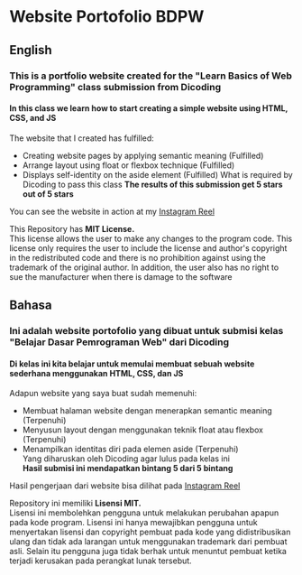# Website Portofolio BDPW

## English
### This is a portfolio website created for the "Learn Basics of Web Programming" class submission from Dicoding ###

#### In this class we learn how to start creating a simple website using HTML, CSS, and JS
The website that I created has fulfilled:
- Creating website pages by applying semantic meaning (Fulfilled)
- Arrange layout using float or flexbox technique (Fulfilled)
- Displays self-identity on the aside element (Fulfilled)
What is required by Dicoding to pass this class
**The results of this submission get 5 stars out of 5 stars**

You can see the website in action at my [Instagram Reel](https://www.instagram.com/reel/CgrfYDaKJKq/)

This Repository has **MIT License.**   
This license allows the user to make any changes to the program code. This license only requires the user to include the license and author's copyright in the redistributed code and there is no prohibition against using the trademark of the original author. In addition, the user also has no right to sue the manufacturer when there is damage to the software

## Bahasa
### Ini adalah website portofolio yang dibuat untuk submisi kelas "Belajar Dasar Pemrograman Web" dari Dicoding ###

#### Di kelas ini kita belajar untuk memulai membuat sebuah website sederhana menggunakan HTML, CSS, dan JS  
Adapun website yang saya buat sudah memenuhi:  
- Membuat halaman website dengan menerapkan semantic meaning (Terpenuhi)  
- Menyusun layout dengan menggunakan teknik float atau flexbox (Terpenuhi)  
- Menampilkan identitas diri pada elemen aside (Terpenuhi)  
Yang diharuskan oleh Dicoding agar lulus pada kelas ini  
**Hasil submisi ini mendapatkan bintang 5 dari 5 bintang**   

Hasil pengerjaan dari website bisa dilihat pada [Instagram Reel](https://www.instagram.com/reel/CgrfYDaKJKq/)

Repository ini memiliki **Lisensi MIT.**      
Lisensi ini membolehkan pengguna untuk melakukan perubahan apapun pada kode program. Lisensi ini hanya mewajibkan pengguna untuk menyertakan lisensi dan copyright pembuat pada kode yang didistribusikan ulang dan tidak ada larangan untuk menggunakan trademark dari pembuat asli. Selain itu pengguna juga tidak berhak untuk menuntut pembuat ketika terjadi kerusakan pada perangkat lunak tersebut.
